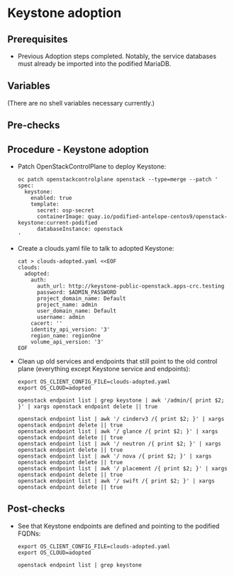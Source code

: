 # Keystone adoption

## Prerequisites

* Previous Adoption steps completed. Notably, the service databases
  must already be imported into the podified MariaDB.

## Variables

(There are no shell variables necessary currently.)

## Pre-checks

## Procedure - Keystone adoption

* Patch OpenStackControlPlane to deploy Keystone:

  ```
  oc patch openstackcontrolplane openstack --type=merge --patch '
  spec:
    keystone:
      enabled: true
      template:
        secret: osp-secret
        containerImage: quay.io/podified-antelope-centos9/openstack-keystone:current-podified
        databaseInstance: openstack
  '
  ```

* Create a clouds.yaml file to talk to adopted Keystone:

  ```
  cat > clouds-adopted.yaml <<EOF
  clouds:
    adopted:
      auth:
        auth_url: http://keystone-public-openstack.apps-crc.testing
        password: $ADMIN_PASSWORD
        project_domain_name: Default
        project_name: admin
        user_domain_name: Default
        username: admin
      cacert: ''
      identity_api_version: '3'
      region_name: regionOne
      volume_api_version: '3'
  EOF
  ```

* Clean up old services and endpoints that still point to the old
  control plane (everything except Keystone service and endpoints):

  ```
  export OS_CLIENT_CONFIG_FILE=clouds-adopted.yaml
  export OS_CLOUD=adopted

  openstack endpoint list | grep keystone | awk '/admin/{ print $2; }' | xargs openstack endpoint delete || true

  openstack endpoint list | awk '/ cinderv3 /{ print $2; }' | xargs openstack endpoint delete || true
  openstack endpoint list | awk '/ glance /{ print $2; }' | xargs openstack endpoint delete || true
  openstack endpoint list | awk '/ neutron /{ print $2; }' | xargs openstack endpoint delete || true
  openstack endpoint list | awk '/ nova /{ print $2; }' | xargs openstack endpoint delete || true
  openstack endpoint list | awk '/ placement /{ print $2; }' | xargs openstack endpoint delete || true
  openstack endpoint list | awk '/ swift /{ print $2; }' | xargs openstack endpoint delete || true
  ```

## Post-checks

* See that Keystone endpoints are defined and pointing to the podified
  FQDNs:

  ```
  export OS_CLIENT_CONFIG_FILE=clouds-adopted.yaml
  export OS_CLOUD=adopted

  openstack endpoint list | grep keystone
  ```
